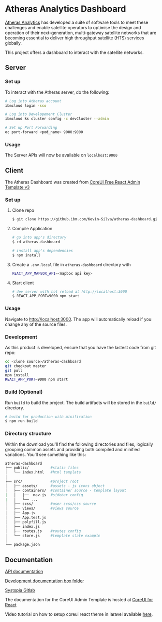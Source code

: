 

# Atheras Analytics Dashboard

[Atheras Analytics](https://atherasanalytics.com/) has developed a suite of software tools to meet these challenges and enable satellite operators to optimise the design and operation of their next-generation, multi-gateway satellite networks that are becoming essential to deliver high throughput satellite (HTS) services globally.

This project offers a dashboard to interact with the satellite networks.

## Server 

### Set up

To interact with the Atheras server, do the following:

``` bash
# Log into Atheras account
ibmcloud login -sso

# Log into Developement Cluster
ibmcloud ks cluster config -c devCluster --admin

# Set up Port Forwarding
oc port-forward <pod_name> 9000:9000
```

### Usage 

The Server APIs will now be available on `localhost:9000`

## Client

The Atheras Dashboard was created from [CoreUI Free React Admin Template v3](https://github.com/coreui/coreui-free-react-admin-template)

### Set up

1. Clone repo

   ``` bash
   $ git clone https://github.ibm.com/Kevin-Silva/atheras-dashboard.git
   ```

2. Compile Application

   ```bash
   # go into app's directory
   $ cd atheras-dashboard

   # install app's dependencies
   $ npm install
   ```

3. Create a `.env.local` file in `atheras-dashboard` directory with 

   ```bash
   REACT_APP_MAPBOX_API=<mapbox api key>
   ```

4. Start client

   ```bash
   # dev server with hot reload at http://localhost:3000
   $ REACT_APP_PORT=9000 npm start
   ```

### Usage

Navigate to [http://localhost:3000](http://localhost:3000). The app will automatically reload if you change any of the source files.

### Development

As this product is developed, ensure that you have the lastest code from git repo:

```bash
cd <clone source>/atheras-dashboard
git checkout master
git pull
npm install
REACT_APP_PORT=9000 npm start
```

### Build (Optional)

Run `build` to build the project. The build artifacts will be stored in the `build/` directory.

```bash
# build for production with minification
$ npm run build
```

### Directory structure

Within the download you'll find the following directories and files, logically grouping common assets and providing both compiled and minified variations. You'll see something like this:

```bash
atheras-dashboard
├── public/          #static files
│   └── index.html   #html template
│
├── src/             #project root
│   ├── assets/      #assets - js icons object
│   ├── containers/  #container source - template layout
|   │   ├── _nav.js  #sidebar config
|   │   └── ...      
│   ├── scss/        #user scss/css source
│   ├── views/       #views source
│   ├── App.js
│   ├── App.test.js
│   ├── polyfill.js
│   ├── index.js
│   ├── routes.js    #routes config
│   └── store.js     #template state example 
│
└── package.json
```

## Documentation

[API documentation](https://atherasanalytics.atlassian.net/wiki/spaces/SYS/pages/65571/API+Definition)

[Development documentation box folder](https://ibm.box.com/s/qp6ncf6ym1j56fsb0smcxnv8xz89cqr5)

[Systopia Gitlab](https://gitlab.com/atheras-analytics-dev/systopia-ui)

The documentation for the CoreUI Admin Template is hosted at [CoreUI for React](https://coreui.io/react/)

Video tutorial on how to setup coreui react theme in laravel available [here](https://youtu.be/HVVpbpNUJ8M).
